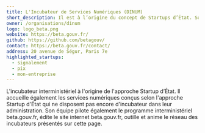 ```yaml
---
title: L'Incubateur de Services Numériques (DINUM)
short_description: Il est à l’origine du concept de Startups d’État. Son équipe d’animation pilote le réseau d’incubateurs.
owner: /organisations/dinum
logo: logo_beta.png
website: https://beta.gouv.fr/
github: https://github.com/betagouv/
contact: https://beta.gouv.fr/contact/
address: 20 avenue de Ségur, Paris 7e
highlighted_startups:
  - signalement
  - pix
  - mon-entreprise
---
```

L'incubateur interministériel à l'origine de l'approche Startup d’État. Il accueille également les services numériques conçus selon l'approche Startup d'État qui ne disposent pas encore d'incubateur dans leur administration. Son équipe pilote également le programme interministériel beta.gouv.fr, édite le site internet beta.gouv.fr, outille et anime le réseau des incubateurs présentés sur cette page.
